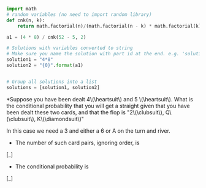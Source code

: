 ```python
import math
# random variables (no need to import random library)
def cnk(n, k):
    return math.factorial(n)/(math.factorial(n - k) * math.factorial(k))

a1 = (4 * 8) / cnk(52 - 5, 2)

# Solutions with variables converted to string
# Make sure you name the solution with part id at the end. e.g. 'solution1' will be solution for part 1. 
solution1 = "4*8"
solution2 = "{0}".format(a1)


# Group all solutions into a list
solutions = [solution1, solution2]


```





*Suppose you have been dealt 4\\\(\\heartsuit\\\) and 5 \\\(\\heartsuit\\\). What is the conditional probability that you will get a straight given that you have been dealt these two cards, and that the flop is "2\\\(\\clubsuit\\\), Q\\\(\\clubsuit\\\), K\\\(\\diamondsuit\\\)"

In this case we need a 3 and either a 6 or A on the turn and river.

- The number of such card pairs, ignoring order, is 

[_]

- The conditional probability is 

[_]

